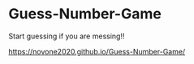 # Guess-Number-Game
Start guessing if you are messing!!

https://novone2020.github.io/Guess-Number-Game/
